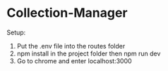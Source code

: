 # Collection-Manager

Setup:

1. Put the .env file into the routes folder
2. npm install in the project folder then npm run dev
3. Go to chrome and enter localhost:3000

